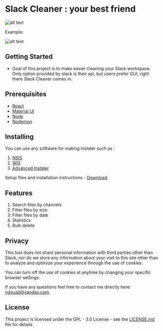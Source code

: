 # Slack Cleaner : your best friend   

![alt text](https://github.com/ngQuad/Slack-Cleaner-Web/blob/develop/client/images/slackCleaner.png)
                  
 Example:
                    
![alt text](https://github.com/ngQuad/Slack-Cleaner-Web/blob/develop/client/images/slackCleanerApp.png)


## Getting Started                                      
* Goal of this project is to make easier cleaning your Slack workspace.
Only option provided by slack is their api, but users prefer GUI, right there Slack Cleaner comes in. 

## Prerequisites
* [React]( https://reactjs.org/ )
* [Material UI](https://material-ui.com/)
* [Node](https://nodejs.org/en/)
* [Nodemon](https://nodemon.io/)

## Installing
 You can use any software for making instaler such as :
 
1. [NSIS](http://nsis.sourceforge.net/Download)
1. [WIX](http://wixtoolset.org/releases/)
1. [Advanced Instaler](http://www.advancedinstaller.com/)

Setup files and installation instructions -  [Download](https://github.com/miki995/School-Diary/blob/master/Installation%20files.zip). 

## Features

1. Search files by channels 
1. Filter files by size
1. Filter files by date
1. Statistics
1. Bulk delete
      
## Privacy

This tool does not share personal information with third parties other than Slack, nor do we store any information about your visit to this site other than to analyze and optimize your experience through the use of cookies.

You can turn off the use of cookies at anytime by changing your specific browser settings.

If you have any questions feel free to contact me directly here: ngquad@yandex.com.

## License
This project is licensed under the GPL - 3.0  License - see the  [LICENSE.md]( https://github.com/ngQuad/Slack-Cleaner-Web/blob/develop/LICENSE ) file for details

